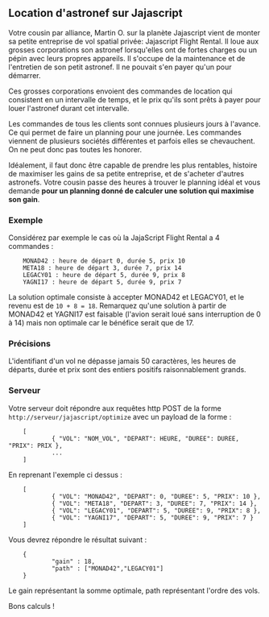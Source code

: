 ## Location d'astronef sur Jajascript

Votre cousin par alliance, Martin O. sur la planète Jajascript vient de monter sa petite entreprise de vol spatial privée: Jajascript Flight Rental. Il loue aux grosses corporations son astronef lorsqu'elles ont de fortes charges ou un pépin avec leurs propres appareils. Il s'occupe de la maintenance et de l'entretien de son petit astronef. Il ne pouvait s'en payer qu'un pour démarrer.

Ces grosses corporations envoient des commandes de location qui consistent en un intervalle de temps, et le prix qu'ils sont prêts à payer pour louer l'astronef durant cet intervalle.

Les commandes de tous les clients sont connues plusieurs jours à l'avance. Ce qui permet de faire un planning pour une journée.
Les commandes viennent de plusieurs sociétés différentes et parfois elles se chevauchent. On ne peut donc pas toutes les honorer.

Idéalement, il faut donc être capable de prendre les plus rentables, histoire de maximiser les gains de sa petite entreprise, et de s'acheter d'autres astronefs.
Votre cousin passe des heures à trouver le planning idéal et vous demande **pour un planning donné de calculer une solution qui maximise son gain**.

### Exemple

Considérez par exemple le cas où la JajaScript Flight Rental a 4 commandes :

        MONAD42 : heure de départ 0, durée 5, prix 10
        META18 : heure de départ 3, durée 7, prix 14
        LEGACY01 : heure de départ 5, durée 9, prix 8
        YAGNI17 : heure de départ 5, durée 9, prix 7

La solution optimale consiste à accepter MONAD42 et LEGACY01, et le revenu est de `10 + 8 = 18`. Remarquez qu'une solution à partir de MONAD42 et YAGNI17 est faisable (l'avion serait loué sans interruption de 0 à 14) mais non optimale car le bénéfice serait que de 17.

### Précisions

L'identifiant d'un vol ne dépasse jamais 50 caractères,
les heures de départs, durée et prix sont des entiers positifs raisonnablement grands.

### Serveur

Votre serveur doit répondre aux requêtes http POST de la forme `http://serveur/jajascript/optimize` avec un payload de la forme :

        [
                { "VOL": "NOM_VOL", "DEPART": HEURE, "DUREE": DUREE, "PRIX": PRIX },
                ...
        ]

En reprenant l'exemple ci dessus :

        [
                { "VOL": "MONAD42", "DEPART": 0, "DUREE": 5, "PRIX": 10 },
                { "VOL": "META18", "DEPART": 3, "DUREE": 7, "PRIX": 14 },
                { "VOL": "LEGACY01", "DEPART": 5, "DUREE": 9, "PRIX": 8 },
                { "VOL": "YAGNI17", "DEPART": 5, "DUREE": 9, "PRIX": 7 }
        ]

Vous devrez répondre le résultat suivant :

        {
                "gain" : 18,
                "path" : ["MONAD42","LEGACY01"]
        }

Le gain représentant la somme optimale, path représentant l'ordre des vols.

Bons calculs !